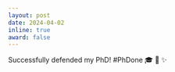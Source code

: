 ```yaml
---
layout: post
date: 2024-04-02
inline: true
award: false
---
```


Successfully defended my PhD! #PhDone :mortar_board: :muscle: :sparkles: